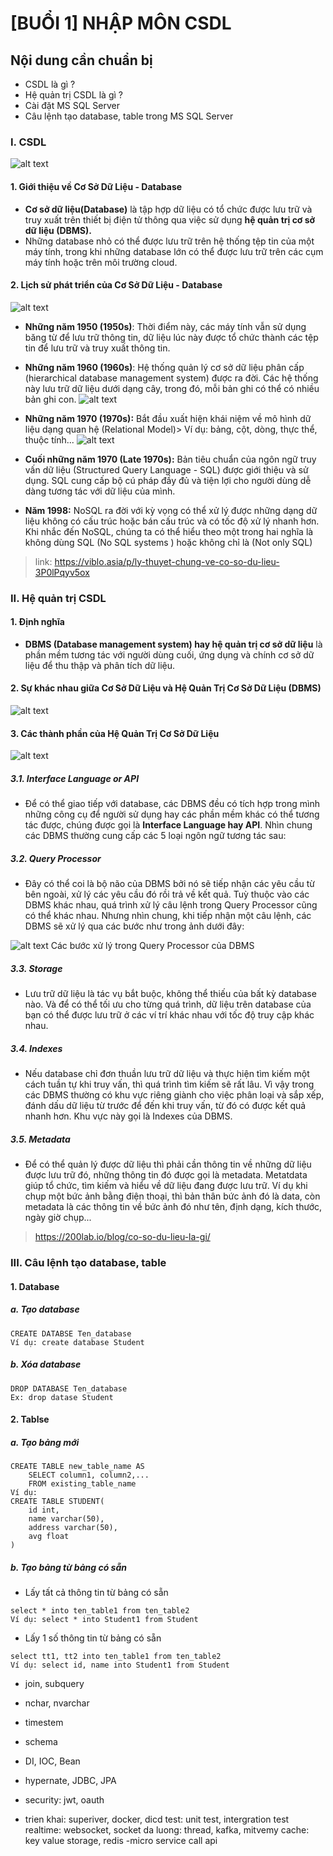 # [BUỔI 1] NHẬP MÔN CSDL
## Nội dung cần chuẩn bị
+ CSDL là gì ?
+ Hệ quản trị CSDL là gì ?
+ Cài đặt MS SQL Server
+ Câu lệnh tạo database, table trong MS SQL Server

### I. CSDL
![alt text](image/image.png)
#### 1. Giới thiệu về Cơ Sở Dữ Liệu - Database
- **Cơ sở dữ liệu(Database)** là tập hợp dữ liệu có tổ chức được lưu trữ và truy xuất trên thiết bị điện tử thông qua việc sử dụng **hệ quản trị cơ sở dữ liệu (DBMS).**
- Những database nhỏ có thể được lưu trữ trên hệ thống tệp tin của một máy tính, trong khi những database lớn có thể được lưu trữ trên các cụm máy tính hoặc trên môi trường cloud.
#### 2. Lịch sử phát triển của Cơ Sở Dữ Liệu - Database
![alt text](image/image-1.png)
- **Những năm 1950 (1950s)**: Thời điểm này, các máy tính vẫn sử dụng băng từ để lưu trữ thông tin, dữ liệu lúc này được tổ chức thành các tệp tin để lưu trữ và truy xuất thông tin.

- **Những năm 1960 (1960s)**: Hệ thống quản lý cơ sở dữ liệu phân cấp (hierarchical database management system) được ra đời. Các hệ thống này lưu trữ dữ liệu dưới dạng cây, trong đó, mỗi bản ghi có thể có nhiều bản ghi con.
![alt text](image/image-2.png)

- **Những năm 1970 (1970s):** Bắt đầu xuất hiện khái niệm về mô hình dữ liệu dạng quan hệ (Relational Model)> Ví dụ: bảng, cột, dòng, thực thể, thuộc tính...
![alt text](image/image-3.png)

- **Cuối những năm 1970 (Late 1970s):** Bản tiêu chuẩn của ngôn ngữ truy vấn dữ liệu (Structured Query Language - SQL) được giới thiệu và sử dụng. SQL cung cấp bộ cú pháp đầy đủ và tiện lợi cho người dùng dễ dàng tương tác với dữ liệu của mình.

- **Năm 1998:** NoSQL ra đời với kỳ vọng có thể xử lý được những dạng dữ liệu không có cấu trúc hoặc bán cấu trúc và có tốc độ xử lý nhanh hơn. Khi nhắc đến NoSQL, chúng ta có thể hiểu theo một trong hai nghĩa là không dùng SQL (No SQL systems ) hoặc không chỉ là (Not only SQL)

> link: https://viblo.asia/p/ly-thuyet-chung-ve-co-so-du-lieu-3P0lPqyv5ox
### II. Hệ quản trị CSDL
#### 1. Định nghĩa
- **DBMS (Database management system) hay hệ quản trị cơ sở dữ liệu** là phần mềm tương tác với người dùng cuối, ứng dụng và chính cơ sở dữ liệu để thu thập và phân tích dữ liệu.
#### 2. Sự khác nhau giữa Cơ Sở Dữ Liệu và Hệ Quản Trị Cơ Sở Dữ Liệu (DBMS)
![alt text](image/image-4.png)

#### 3. Các thành phần của Hệ Quản Trị Cơ Sở Dữ Liệu
![alt text](image/image-5.png)
##### 3.1. Interface Language or API
- Để có thể giao tiếp với database, các DBMS đều có tích hợp trong mình những công cụ để người sử dụng hay các phần mềm khác có thể tương tác được, chúng được gọi là **Interface Language hay API**. Nhìn chung các DBMS thường cung cấp các 5 loại ngôn ngữ tương tác sau:

##### 3.2. Query Processor
- Đây có thể coi là bộ não của DBMS bởi nó sẽ tiếp nhận các yêu cầu từ bên ngoài, xử lý các yêu cầu đó rồi trả về kết quả. Tuỳ thuộc vào các DBMS khác nhau, quá trình xử lý câu lệnh trong Query Processor cũng có thể khác nhau. Nhưng nhìn chung, khi tiếp nhận một câu lệnh, các DBMS sẽ xử lý qua các bước như trong ảnh dưới đây:

![alt text](image/image-6.png)
Các bước xử lý trong Query Processor của DBMS
##### 3.3. Storage
- Lưu trữ dữ liệu là tác vụ bắt buộc, không thể thiếu của bất kỳ database nào. Và để có thể tối ưu cho từng quá trình, dữ liệu trên database của bạn có thể được lưu trữ ở các ví trí khác nhau với tốc độ truy cập khác nhau.

##### 3.4. Indexes
- Nếu database chỉ đơn thuần lưu trữ dữ liệu và thực hiện tìm kiếm một cách tuần tự khi truy vấn, thì quá trình tìm kiếm sẽ rất lâu. Vì vậy trong các DBMS thường có khu vực riêng giành cho việc phân loại và sắp xếp, đánh dấu dữ liệu từ trước để đến khi truy vấn, từ đó có được kết quả nhanh hơn. Khu vực này gọi là Indexes của DBMS.

##### 3.5. Metadata
- Để có thể quản lý được dữ liệu thì phải cần thông tin về những dữ liệu được lưu trữ đó, những thông tin đó được gọi là metadata. Metatdata giúp tổ chức, tìm kiếm và hiểu về dữ liệu đang được lưu trữ. Ví dụ khi chụp một bức ảnh bằng điện thoại, thì bản thân bức ảnh đó là data, còn metadata là các thông tin về bức ảnh đó như tên, định dạng, kích thước, ngày giờ chụp...

>https://200lab.io/blog/co-so-du-lieu-la-gi/

### III. Câu lệnh tạo database, table 
#### 1. Database
##### a. Tạo database
```
CREATE DATABSE Ten_database
Ví dụ: create database Student 
```
##### b. Xóa database
```
DROP DATABASE Ten_database
Ex: drop datase Student
```
#### 2. Tablse
##### a. Tạo bảng mới
```
CREATE TABLE new_table_name AS
    SELECT column1, column2,...
    FROM existing_table_name
Ví dụ:  
CREATE TABLE STUDENT(
    id int,
    name varchar(50),
    address varchar(50),
    avg float
)
```
##### b. Tạo bảng từ bảng có sẵn
- Lấy tất cả thông tin từ bảng có sẵn
```
select * into ten_table1 from ten_table2
Ví dụ: select * into Student1 from Student
```
- Lấy 1 số thông tin từ bảng có sẵn
```
select tt1, tt2 into ten_table1 from ten_table2
Ví dụ: select id, name into Student1 from Student
```
- join, subquery
- nchar, nvarchar
- timestem
- schema

- DI, IOC, Bean
- hypernate, JDBC, JPA
- security: jwt, oauth
- trien khai: superiver, docker, dicd
test: unit test, intergration test
realtime: websocket, socket
da luong: thread, kafka, mitvemy
cache: key value storage, redis
-micro service
call api

